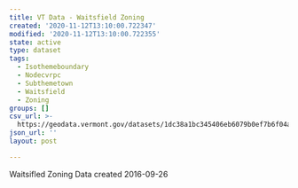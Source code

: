 ```yaml
---
title: VT Data - Waitsfield Zoning
created: '2020-11-12T13:10:00.722347'
modified: '2020-11-12T13:10:00.722355'
state: active
type: dataset
tags:
  - Isothemeboundary
  - Nodecvrpc
  - Subthemetown
  - Waitsfield
  - Zoning
groups: []
csv_url: >-
  https://geodata.vermont.gov/datasets/1dc38a1bc345406eb6079b0ef7b6f04a_0.csv?outSR=%7B%22latestWkid%22%3A3857%2C%22wkid%22%3A102100%7D
json_url: ''
layout: post

---
```

Waitsifled Zoning Data created 2016-09-26
